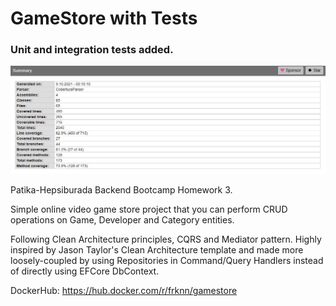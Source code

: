 # GameStore with Tests
### Unit and integration tests added.

![Code coverage report summary](./code_coverage_report_summary.JPG)

Patika-Hepsiburada Backend Bootcamp Homework 3.

Simple online video game store project that you can perform CRUD operations on Game, Developer and Category entities.

Following Clean Architecture principles, CQRS and Mediator pattern.
Highly inspired by Jason Taylor's Clean Architecture template and made more loosely-coupled by using Repositories in Command/Query Handlers instead of directly using EFCore DbContext.

DockerHub: https://hub.docker.com/r/frknn/gamestore

